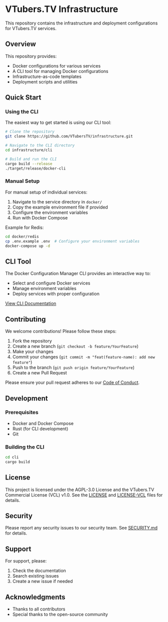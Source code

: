 # VTubers.TV Infrastructure

This repository contains the infrastructure and deployment configurations for VTubers.TV services.

## Overview

This repository provides:
- Docker configurations for various services
- A CLI tool for managing Docker configurations
- Infrastructure-as-code templates
- Deployment scripts and utilities

## Quick Start

### Using the CLI

The easiest way to get started is using our CLI tool:

```bash
# Clone the repository
git clone https://github.com/VTubersTV/infrastructure.git

# Navigate to the CLI directory
cd infrastructure/cli

# Build and run the CLI
cargo build --release
./target/release/docker-cli
```

### Manual Setup

For manual setup of individual services:

1. Navigate to the service directory in `docker/`
2. Copy the example environment file if provided
3. Configure the environment variables
4. Run with Docker Compose

Example for Redis:
```bash
cd docker/redis
cp .env.example .env  # Configure your environment variables
docker-compose up -d
```

## CLI Tool

The Docker Configuration Manager CLI provides an interactive way to:
- Select and configure Docker services
- Manage environment variables
- Deploy services with proper configuration

[View CLI Documentation](cli/README.md)

## Contributing

We welcome contributions! Please follow these steps:

1. Fork the repository
2. Create a new branch (`git checkout -b feature/YourFeature`)
3. Make your changes
4. Commit your changes (`git commit -m "feat(feature-name): add new feature"`)
5. Push to the branch (`git push origin feature/YourFeature`)
6. Create a new Pull Request

Please ensure your pull request adheres to our [Code of Conduct](.github/CODE_OF_CONDUCT.md).

## Development

### Prerequisites

- Docker and Docker Compose
- Rust (for CLI development)
- Git

### Building the CLI

```bash
cd cli
cargo build
```


## License

This project is licensed under the AGPL-3.0 License and the VTubers.TV Commercial License (VCL) v1.0. See the [LICENSE](LICENSE) and [LICENSE-VCL](LICENSE-VCL.md) files for details.

## Security

Please report any security issues to our security team. See [SECURITY.md](.github/SECURITY.md) for details.

## Support

For support, please:
1. Check the documentation
2. Search existing issues
3. Create a new issue if needed

## Acknowledgments

- Thanks to all contributors
- Special thanks to the open-source community


